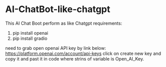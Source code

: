 # AI-ChatBot-like-chatgpt
This AI Chat Boot perform as like Chatgpt 
requirements:

1. pip install openai
2. pip install gradio


need to grab open openai API key by link below:
https://platform.openai.com/account/api-keys
click on create new key and copy it and past it in code where strins of variable is Open_AI_Key.




